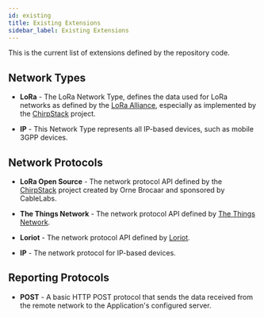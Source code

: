 ```yaml
---
id: existing
title: Existing Extensions
sidebar_label: Existing Extensions
---
```


This is the current list of extensions defined by the repository code.

## Network Types

- **LoRa** - The LoRa Network Type, defines the data used for LoRa networks as
  defined by the [LoRa Alliance](https://www.lora-alliance.org/), especially
  as implemented by the [ChirpStack](https://www.chirpstack.io) project.

- **IP** - This Network Type represents all IP-based devices, such as mobile 3GPP devices.

## Network Protocols

- **LoRa Open Source** - The network protocol API defined by the
  [ChirpStack](https://www.chirpstack.io) project created by Orne Brocaar and
  sponsored by CableLabs.

- **The Things Network** - The network protocol API defined by
  [The Things Network](https://www.thethingsnetwork.org/).

- **Loriot** - The network protocol API defined by
  [Loriot](https://www.loriot.io/).

- **IP** - The network protocol for IP-based devices.

## Reporting Protocols

- **POST** - A basic HTTP POST protocol that sends the data received from the
  remote network to the Application's configured server.
